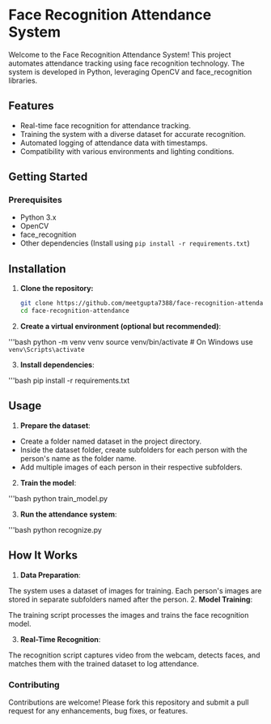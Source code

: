 # Face Recognition Attendance System

Welcome to the Face Recognition Attendance System! This project automates attendance tracking using face recognition technology. The system is developed in Python, leveraging OpenCV and face_recognition libraries.

## Features

- Real-time face recognition for attendance tracking.
- Training the system with a diverse dataset for accurate recognition.
- Automated logging of attendance data with timestamps.
- Compatibility with various environments and lighting conditions.

## Getting Started

### Prerequisites

- Python 3.x
- OpenCV
- face_recognition
- Other dependencies (Install using `pip install -r requirements.txt`)

## Installation

1. **Clone the repository:**
   ```bash
   git clone https://github.com/meetgupta7388/face-recognition-attendance.git
   cd face-recognition-attendance
2. **Create a virtual environment (optional but recommended)**:

'''bash
python -m venv venv
source venv/bin/activate  # On Windows use `venv\Scripts\activate`

3. **Install dependencies**:

'''bash
pip install -r requirements.txt

## Usage

1. **Prepare the dataset**:
   
- Create a folder named dataset in the project directory.
- Inside the dataset folder, create subfolders for each person with the person's name as the folder name.
- Add multiple images of each person in their respective subfolders.

2. **Train the model**:

'''bash
python train_model.py

3. **Run the attendance system**:

'''bash
python recognize.py

## How It Works

1. **Data Preparation**:

The system uses a dataset of images for training. Each person's images are stored in separate subfolders named after the person.
2. **Model Training**:

The training script processes the images and trains the face recognition model.

3. **Real-Time Recognition**:

The recognition script captures video from the webcam, detects faces, and matches them with the trained dataset to log attendance.

### Contributing
Contributions are welcome! Please fork this repository and submit a pull request for any enhancements, bug fixes, or features.   
